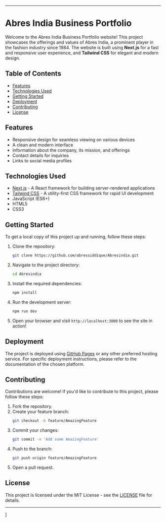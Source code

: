 
---

# Abres India Business Portfolio

Welcome to the Abres India Business Portfolio website! This project showcases the offerings and values of Abres India, a prominent player in the fashion industry since 1984. The website is built using **Next.js** for a fast and responsive user experience, and **Tailwind CSS** for elegant and modern design.

## Table of Contents

- [Features](#features)
- [Technologies Used](#technologies-used)
- [Getting Started](#getting-started)
- [Deployment](#deployment)
- [Contributing](#contributing)
- [License](#license)

## Features

- Responsive design for seamless viewing on various devices
- A clean and modern interface
- Information about the company, its mission, and offerings
- Contact details for inquiries
- Links to social media profiles

## Technologies Used

- [Next.js](https://nextjs.org/) - A React framework for building server-rendered applications
- [Tailwind CSS](https://tailwindcss.com/) - A utility-first CSS framework for rapid UI development
- JavaScript (ES6+)
- HTML5
- CSS3

## Getting Started

To get a local copy of this project up and running, follow these steps:

1. Clone the repository:
   ```bash
   git clone https://github.com/abressiddique/Abresindia.git
   ```

2. Navigate to the project directory:
   ```bash
   cd Abresindia
   ```

3. Install the required dependencies:
   ```bash
   npm install
   ```

4. Run the development server:
   ```bash
   npm run dev
   ```

5. Open your browser and visit `http://localhost:3000` to see the site in action!

## Deployment

The project is deployed using [GitHub Pages](https://pages.github.com/) or any other preferred hosting service. For specific deployment instructions, please refer to the documentation of the chosen platform.

## Contributing

Contributions are welcome! If you'd like to contribute to this project, please follow these steps:

1. Fork the repository.
2. Create your feature branch:
   ```bash
   git checkout -b feature/AmazingFeature
   ```
3. Commit your changes:
   ```bash
   git commit -m 'Add some AmazingFeature'
   ```
4. Push to the branch:
   ```bash
   git push origin feature/AmazingFeature
   ```
5. Open a pull request.

## License

This project is licensed under the MIT License - see the [LICENSE](LICENSE) file for details.

---

]
